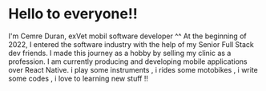# Hello to everyone!!

I'm Cemre Duran, exVet mobil software developer ^^ At the beginning of 2022, I entered the software industry with the help of my Senior Full Stack dev friends. I made this journey as a hobby by selling my clinic as a profession. I am currently producing and developing mobile applications over React Native.
i play some instruments , i rides some motobikes , i write some codes , i love to learning new stuff !!
